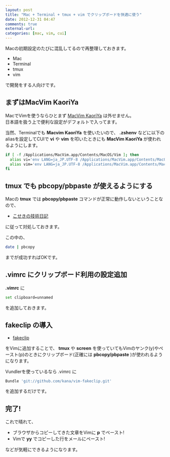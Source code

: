 ```yaml
---
layout: post
title: "Mac + Terminal + tmux + vim でクリップボードを快適に使う"
date: 2012-12-31 04:47
comments: true
external-url: 
categories: [mac, vim, cui]
---
```


Macの初期設定のたびに混乱してるので再整理しておきます。

* Mac
* Terminal
* tmux
* vim

で開発をする人向けです。

## まずはMacVim KaoriYa

MacでVimを使うならひとまず [MacVim KaoriYa](http://code.google.com/p/macvim-kaoriya/) は外せません。  
日本語を扱う上で便利な設定がデフォルトで入ってます。

当然、Terminalでも **Macvim KaoriYa** を使いたいので、 **.zshenv** などに以下のaliasを設定してCUIで **vi** や **vim** を叩いたときにも **MacVim KaoriYa** が使われるようにします。

```sh
if [ -f /Applications/MacVim.app/Contents/MacOS/Vim ]; then
  alias vi='env LANG=ja_JP.UTF-8 /Applications/MacVim.app/Contents/MacOS/Vim "$@"'
  alias vim='env LANG=ja_JP.UTF-8 /Applications/MacVim.app/Contents/MacOS/Vim "$@"'
fi
```

## tmux でも pbcopy/pbpaste が使えるようにする

<!-- more -->

Macの **tmux** では **pbcopy/pbpaste** コマンドが正常に動作しないということなので、

* [こせきの技術日記](http://d.hatena.ne.jp/koseki2/20110816/TmuxCopy)

に従って対処しておきます。

この中の、

```sh
date | pbcopy
```

までが成功すればOKです。


## .vimrc にクリップボード利用の設定追加

**.vimrc** に

```sh
set clipboard=unnamed
```

を追加しておきます。

## fakeclip の導入

* [fakeclip](https://github.com/kana/vim-fakeclip)

をVimに追加することで、 **tmux** や **screen** を使っていてもVimのヤンク(y)やペースト(p)のときにクリップボード(正確には **pbcopy/pbpaste** )が使われるようになります。

Vundlerを使っているなら .vimrc に

```sh
Bundle 'git://github.com/kana/vim-fakeclip.git'
```

を追加するだけです。

## 完了!

これで晴れて、

* ブラウザからコピーしてきた文章をVimに **p** でペースト!
* Vimで **yy** でコピーした行をメールにペースト!

などが気軽にできるようになります。

